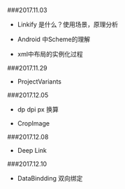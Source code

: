###2017.11.03

+ Linkify 是什么？使用场景，原理分析

+ Android 中Scheme的理解

+ xml中布局的实例化过程

###2017.11.29

+ ProjectVariants 

###2017.12.05

+ dp dpi px 换算

+ CropImage

###2017.12.08

+ Deep Link

###2017.12.10

+ DataBindding 双向绑定